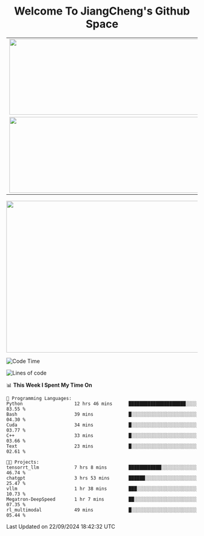 <h1 align="center">Welcome To JiangCheng's Github Space</h1>

<table align="center" frame="void" rules="none" >
  <tr>
    <td>
      <div align="center"> <img height="200px" width="500px"  src="https://github-readme-stats.vercel.app/api?username=thisjiang&hide_title=true&hide_border=true&layout=compact&show_icons=trueline_height=21&text_color=000&icon_color=000&bg_color=0,ea6161,ffc64d,fffc4d,52fa5a&theme=graywhite" /> </div>
    </td>
    <td>
      <div align="center"> <img height="200px" width="500px" src="https://github-readme-stats.vercel.app/api/top-langs/?username=thisjiang&hide_title=true&hide_border=true&layout=compact&langs_count=6&text_color=000&icon_color=fff&bg_color=0,52fa5a,4dfcff,c64dff&theme=graywhite" /> </div>
    </td>
  </tr>
  <tr>
    <td>
      <div align="center"> <img height="200px" width="500px" src="https://github-readme-streak-stats.herokuapp.com/?user=thisjiang&hide_title=true&hide_border=true&layout=compact&langs_count=6" /> </div>
    </td>
    <td>
      <div align="center"> 
      <a href="https://github.com/" target="_blank"><img style="margin: 10px" src="https://profilinator.rishav.dev/skills-assets/git-scm-icon.svg" alt="Git" height="50" /></a>  
      <a href="https://www.linux.org/" target="_blank"><img style="margin: 10px" src="https://profilinator.rishav.dev/skills-assets/linux-original.svg" alt="Linux" height="50" /></a>  
      <a href="https://www.gnu.org/software/bash/" target="_blank"><img style="margin: 10px" src="https://profilinator.rishav.dev/skills-assets/gnu_bash-icon.svg" alt="Bash" height="50" /></a>  
      </div>
    </td>
  </tr>
</table>

<div align="center"> <img height="400px" width="1000px" src="https://github-readme-activity-graph.cyclic.app/graph?username=thisjiang&theme=react&hide_title=true&hide_border=true&layout=compact&langs_count=6" /> </div></td>

<!--START_SECTION:waka-->
![Code Time](http://img.shields.io/badge/Code%20Time-1%2C759%20hrs%2025%20mins-blue)

![Lines of code](https://img.shields.io/badge/From%20Hello%20World%20I%27ve%20Written-218.2%20thousand%20lines%20of%20code-blue)

📊 **This Week I Spent My Time On** 

```text
💬 Programming Languages: 
Python                   12 hrs 46 mins      █████████████████████░░░░   83.55 % 
Bash                     39 mins             █░░░░░░░░░░░░░░░░░░░░░░░░   04.30 % 
Cuda                     34 mins             █░░░░░░░░░░░░░░░░░░░░░░░░   03.77 % 
C++                      33 mins             █░░░░░░░░░░░░░░░░░░░░░░░░   03.66 % 
Text                     23 mins             █░░░░░░░░░░░░░░░░░░░░░░░░   02.61 % 

🐱‍💻 Projects: 
tensorrt_llm             7 hrs 8 mins        ████████████░░░░░░░░░░░░░   46.74 % 
chatgpt                  3 hrs 53 mins       ██████░░░░░░░░░░░░░░░░░░░   25.47 % 
vllm                     1 hr 38 mins        ███░░░░░░░░░░░░░░░░░░░░░░   10.73 % 
Megatron-DeepSpeed       1 hr 7 mins         ██░░░░░░░░░░░░░░░░░░░░░░░   07.35 % 
rl_multimodal            49 mins             █░░░░░░░░░░░░░░░░░░░░░░░░   05.44 % 
```


 Last Updated on 22/09/2024 18:42:32 UTC
<!--END_SECTION:waka-->
